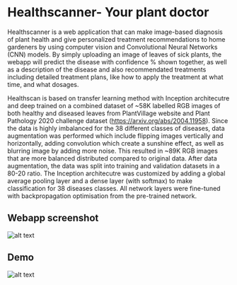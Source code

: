 # Healthscanner- Your plant doctor

Healthscanner is a web application that can make image-based diagnosis of plant health and give personalized treatment recommendations to home gardeners by using computer vision and Convolutional Neural Networks (CNN) models. By simply uploading an image of leaves of sick plants, the webapp will predict the disease with confidence % shown together, as well as a description of the disease and also recommendated treatments including detailed treatment plans, like how to apply the treatment at what time, and what dosages.

Healthscan is based on transfer learning method with Inception architecutre and deep trained on a combined dataset of ~58K labelled RGB images of both healthy and diseased leaves from PlantVillage website and Plant Pathology 2020 challenge dataset (https://arxiv.org/abs/2004.11958). Since the data is highly imbalanced for the 38 different classes of diseases, data augmentation was performed which include flipping images vertically and horizontally, adding convolution which create a sunshine effect, as well as blurring image by adding more noise. This resulted in ~89K RGB images that are more balanced distributed compared to original data. After data augmentation, the data was split into training and validation datasets in a 80-20 ratio. The Inception architecutre was customized by adding a global average pooling layer and a dense layer (with softmax) to make classification for 38 diseases classes. All network layers were fine-tuned with backpropagation optimisation from the pre-trained network.  
 
## Webapp screenshot

![alt text](https://user-images.githubusercontent.com/34289565/95389316-7ecfaf00-08a8-11eb-883b-0ff95125e42a.png)



## Demo
![alt text](https://user-images.githubusercontent.com/34289565/95389747-22b95a80-08a9-11eb-9195-e9e0d45e9140.gif)
